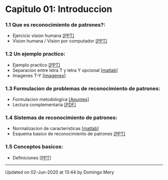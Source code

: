 
# Capitulo 01: Introduccion
### 1.1 Que es reconocimiento de patrones?:
* Ejercicio vision humana [[PPT]](https://github.com/domingomery/patrones/blob/master/clases/Cap01_Introduccion/presentations/PAT01_EjercicioReconocimiento.pptx)
* Vision humana / Vision por computador [[PPT]](https://github.com/domingomery/patrones/blob/master/clases/Cap01_Introduccion/presentations/PAT01_Chihuahua_or_Muffin.pptx)
### 1.2 Un ejemplo practico:
* Ejemplo practico [[PPT]](https://github.com/domingomery/patrones/blob/master/clases/Cap01_Introduccion/presentations/PAT01_EjemploMandarinas.pptx)
* Separacion entre letra T y letra Y opcional [[matlab]](https://github.com/domingomery/patrones/blob/master/clases/Cap01_Introduccion/matlab/PAT01_GeoFeatures_TY.m)
* Imagenes T-Y [[imagenes]](https://github.com/domingomery/patrones/blob/master/clases/Cap01_Introduccion/images/)
### 1.3 Formulacion de problemas de reconocimiento de patrones:
* Formulacion metodologica [[Apuntes]](https://github.com/domingomery/patrones/blob/master/clases/Cap01_Introduccion/presentations/PAT01_FormulacionMetodologia.pdf)
* Lectura complementaria [[PDF]](https://github.com/domingomery/patrones/blob/master/clases/Cap01_Introduccion/papers/Jain_StatisticalPatternRecognition_2000.pdf)
### 1.4 Sistemas de reconocimiento de patrones:
* Normalizacion de caracteristicas [[matlab]](https://github.com/domingomery/patrones/blob/master/clases/Cap01_Introduccion/matlab/PAT01_Normalization.m)
* Esquema basico de reconocimiento de patrones [[PPT]](https://github.com/domingomery/patrones/blob/master/clases/Cap01_Introduccion/presentations/PAT01_PR_Methodologia.pptx)
### 1.5 Conceptos basicos:
* Definiciones [[PPT]](https://github.com/domingomery/patrones/blob/master/clases/Cap01_Introduccion/presentations/PAT01_Definiciones.pptx)
---


Updated on 02-Jun-2020 at 13:44 by Domingo Mery
